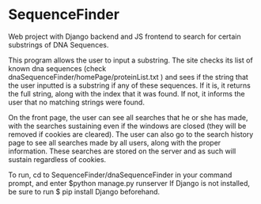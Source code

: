 # SequenceFinder
Web project with Django backend and JS frontend to search for certain substrings of DNA Sequences.

This program allows the user to input a substring. The site checks its list of known dna sequences (check dnaSequenceFinder/homePage/proteinList.txt )
and sees if the string that the user inputted is a substring if any of these sequences. If it is, it returns the full string, along with
the index that it was found. If not, it informs the user that no matching strings were found. 

On the front page, the user can see all  searches that he or she has made, with the searches sustaining even if the windows are closed
(they will be removed if cookies are cleared). The user can also go to the search history page to see all searches made by all users, 
along with the proper information. These searches are stored on the server and as such will sustain regardless of cookies.

To run, cd to SequenceFinder/dnaSequenceFinder in your command prompt, and enter
$python manage.py runserver
If Django is not installed, be sure to run 
$ pip install Django
beforehand.
